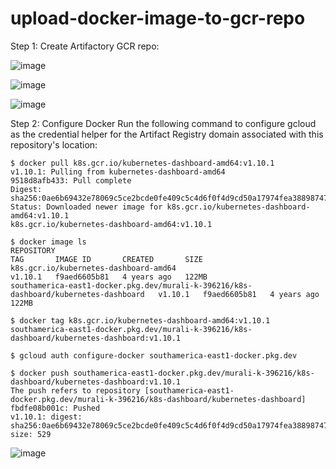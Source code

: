 # upload-docker-image-to-gcr-repo

Step 1: Create Artifactory GCR repo:

![image](https://github.com/tushardashpute/upload-docker-image-to-gcr-repo/assets/74225291/01188971-1bdf-48a2-b94b-fdcf5cd04b85)


![image](https://github.com/tushardashpute/upload-docker-image-to-gcr-repo/assets/74225291/9ff79a96-9c1a-4591-8cf1-92766a1bc7c0)


![image](https://github.com/tushardashpute/upload-docker-image-to-gcr-repo/assets/74225291/78228176-935e-49be-95d7-fbc0541480ec)


Step 2: Configure Docker
Run the following command to configure gcloud as the credential helper for the Artifact Registry domain associated with this repository's location:

    $ docker pull k8s.gcr.io/kubernetes-dashboard-amd64:v1.10.1
    v1.10.1: Pulling from kubernetes-dashboard-amd64
    9518d8afb433: Pull complete 
    Digest: sha256:0ae6b69432e78069c5ce2bcde0fe409c5c4d6f0f4d9cd50a17974fea38898747
    Status: Downloaded newer image for k8s.gcr.io/kubernetes-dashboard-amd64:v1.10.1
    k8s.gcr.io/kubernetes-dashboard-amd64:v1.10.1
    
    $ docker image ls
    REPOSITORY                                                                             TAG       IMAGE ID       CREATED       SIZE
    k8s.gcr.io/kubernetes-dashboard-amd64                                                  v1.10.1   f9aed6605b81   4 years ago   122MB
    southamerica-east1-docker.pkg.dev/murali-k-396216/k8s-dashboard/kubernetes-dashboard   v1.10.1   f9aed6605b81   4 years ago   122MB
    
    $ docker tag k8s.gcr.io/kubernetes-dashboard-amd64:v1.10.1 southamerica-east1-docker.pkg.dev/murali-k-396216/k8s-dashboard/kubernetes-dashboard:v1.10.1
    
    $ gcloud auth configure-docker southamerica-east1-docker.pkg.dev
    
    $ docker push southamerica-east1-docker.pkg.dev/murali-k-396216/k8s-dashboard/kubernetes-dashboard:v1.10.1
    The push refers to repository [southamerica-east1-docker.pkg.dev/murali-k-396216/k8s-dashboard/kubernetes-dashboard]
    fbdfe08b001c: Pushed 
    v1.10.1: digest: sha256:0ae6b69432e78069c5ce2bcde0fe409c5c4d6f0f4d9cd50a17974fea38898747 size: 529


![image](https://github.com/tushardashpute/upload-docker-image-to-gcr-repo/assets/74225291/52efb185-2772-40fc-9132-86716c353001)

    
